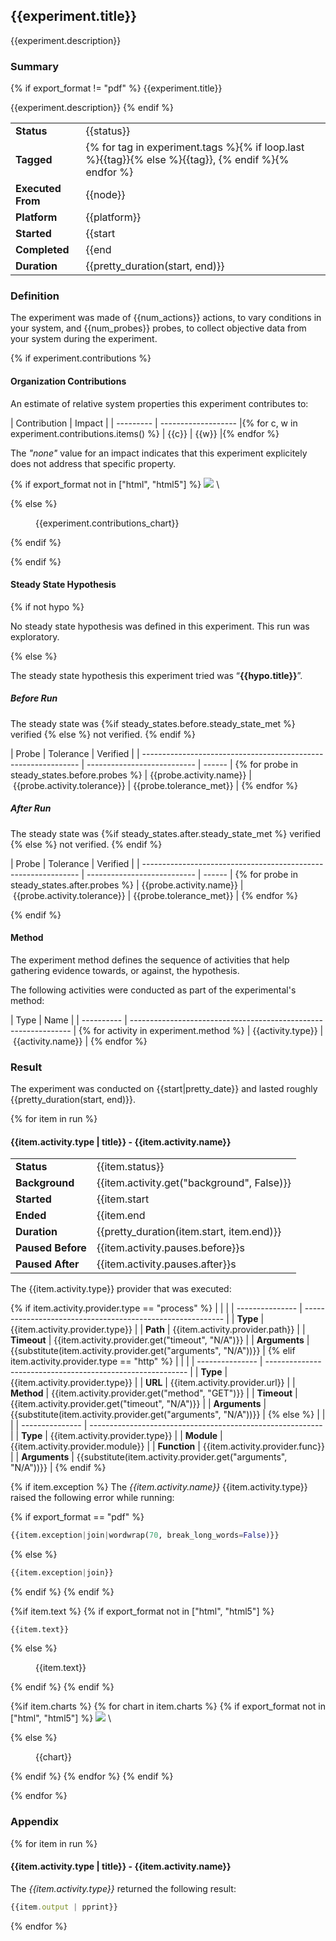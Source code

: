 ## {{experiment.title}}

{{experiment.description}}

### Summary
{% if export_format != "pdf" %}
{{experiment.title}}

{{experiment.description}}
{% endif %}

|                               |                     |
| ----------------------------- | ------------------- |
| **Status**                    | {{status}} |
| **Tagged**                    | {% for tag in experiment.tags %}{% if loop.last %}{{tag}}{% else %}{{tag}}, {% endif %}{% endfor %} |
| **Executed From**             | {{node}} |
| **Platform**                  | {{platform}} |
| **Started**                   | {{start | pretty_date}} | 
| **Completed**                 | {{end | pretty_date}} |
| **Duration**                  | {{pretty_duration(start, end)}} |

### Definition

The experiment was made of {{num_actions}} actions, to vary conditions in your
system, and {{num_probes}} probes, to collect objective data from your system
during the experiment.

{% if experiment.contributions %}

#### Organization Contributions

An estimate of relative system properties this experiment contributes to:

| Contribution     | Impact |
| ---------  | ------------------- |{% for c, w in experiment.contributions.items() %}
| {{c}} | {{w}} |{% endfor %}

The *"none"* value for an impact indicates that this experiment explicitely
does not address that specific property.

{% if export_format not in ["html", "html5"] %}
![](data:image/png;base64,{{experiment.contributions_chart}})
\ 

  {% else %}
<figure>
    {{experiment.contributions_chart}}
</figure>
  {% endif %}

{% endif %}

#### Steady State Hypothesis

{% if not hypo %}

No steady state hypothesis was defined in this experiment. This run was
exploratory.

{% else %}

The steady state hypothesis this experiment tried was
&ldquo;**{{hypo.title}}**&rdquo;.

##### Before Run

The steady state was {%if steady_states.before.steady_state_met %} verified {% else %} not verified. {% endif %}

|  Probe                                                         |  Tolerance                  | Verified |
| -------------------------------------------------------------- | --------------------------- | ------ | {% for probe in steady_states.before.probes %}
| {{probe.activity.name}}     | {{probe.activity.tolerance}}         | {{probe.tolerance_met}} | {% endfor %}

##### After Run

The steady state was {%if steady_states.after.steady_state_met %} verified {% else %} not verified. {% endif %}

|  Probe                                                         |  Tolerance                  | Verified |
| -------------------------------------------------------------- | --------------------------- | ------ | {% for probe in steady_states.after.probes %}
| {{probe.activity.name}}     | {{probe.activity.tolerance}}         | {{probe.tolerance_met}} | {% endfor %}

{% endif %}

#### Method

The experiment method defines the sequence of activities that help gathering
evidence towards, or against, the hypothesis.

The following activities were conducted as part of the experimental's method:

|  Type      |  Name                                                           |
| ---------- | --------------------------------------------------------------- | {% for activity in experiment.method %}
| {{activity.type}} | {{activity.name}} | {% endfor %}

### Result

The experiment was conducted on {{start|pretty_date}} and lasted roughly
{{pretty_duration(start, end)}}.

{% for item in run %}
#### {{item.activity.type | title}} - {{item.activity.name}}

|                       |               |
| --------------------- | ------------- |
| **Status**            | {{item.status}} |
| **Background**        | {{item.activity.get("background", False)}} |
| **Started**           | {{item.start | pretty_date}} | 
| **Ended**             | {{item.end | pretty_date}} |
| **Duration**          | {{pretty_duration(item.start, item.end)}} | {% if item.activity.get("pauses", {}).get("before") %}
| **Paused Before**     | {{item.activity.pauses.before}}s | {% endif %} {% if item.activity.get("pauses", {}).get("after") %}
| **Paused After**      | {{item.activity.pauses.after}}s | {% endif %}

The {{item.activity.type}} provider that was executed:

{% if item.activity.provider.type == "process" %}
|                 |                                                            |
| --------------- | ---------------------------------------------------------- |
| **Type**        | {{item.activity.provider.type}} |
| **Path**        | {{item.activity.provider.path}} |
| **Timeout**     | {{item.activity.provider.get("timeout", "N/A")}} | 
| **Arguments**   | {{substitute(item.activity.provider.get("arguments", "N/A"))}} | 
{% elif item.activity.provider.type == "http"  %}
|                 |                                                            |
| --------------- | ---------------------------------------------------------- |
| **Type**        | {{item.activity.provider.type}} |
| **URL**         | {{item.activity.provider.url}} |
| **Method**      | {{item.activity.provider.get("method", "GET")}} | 
| **Timeout**     | {{item.activity.provider.get("timeout", "N/A")}} | 
| **Arguments**   | {{substitute(item.activity.provider.get("arguments", "N/A"))}} | 
{% else %}
|                 |                                                            |
| --------------- | ---------------------------------------------------------- |
| **Type**        | {{item.activity.provider.type}} |
| **Module**      | {{item.activity.provider.module}} | 
| **Function**    | {{item.activity.provider.func}} | 
| **Arguments**   | {{substitute(item.activity.provider.get("arguments", "N/A"))}} | 
{% endif %}

{% if item.exception %}
The *{{item.activity.name}}* {{item.activity.type}} raised the following error
while running:

{% if export_format == "pdf" %}
```python
{{item.exception|join|wordwrap(70, break_long_words=False)}}
```
{% else %}
```python
{{item.exception|join}}
```
{% endif %}
{% endif %}

{%if item.text %}
  {% if export_format not in ["html", "html5"] %}
```
{{item.text}}
```

  {% else %}
<figure>
    {{item.text}}
</figure>
  {% endif %}
{% endif %}

{%if item.charts %}
{% for chart in item.charts %}
  {% if export_format not in ["html", "html5"] %}
![](data:image/png;base64,{{chart}})
\ 

  {% else %}
<figure>
    {{chart}}
</figure>
  {% endif %}
  {% endfor %}
{% endif %}

{% endfor %}

### Appendix

{% for item in run %}
#### {{item.activity.type | title}} - {{item.activity.name}}

The *{{item.activity.type}}* returned the following result:

```javascript
{{item.output | pprint}}
```

{% endfor %}